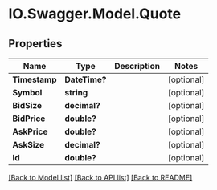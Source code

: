 # IO.Swagger.Model.Quote
## Properties

Name | Type | Description | Notes
------------ | ------------- | ------------- | -------------
**Timestamp** | **DateTime?** |  | [optional] 
**Symbol** | **string** |  | [optional] 
**BidSize** | **decimal?** |  | [optional] 
**BidPrice** | **double?** |  | [optional] 
**AskPrice** | **double?** |  | [optional] 
**AskSize** | **decimal?** |  | [optional] 
**Id** | **double?** |  | [optional] 

[[Back to Model list]](../README.md#documentation-for-models) [[Back to API list]](../README.md#documentation-for-api-endpoints) [[Back to README]](../README.md)

